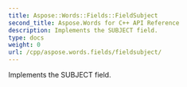 ```yaml
---
title: Aspose::Words::Fields::FieldSubject
second_title: Aspose.Words for C++ API Reference
description: Implements the SUBJECT field. 
type: docs
weight: 0
url: /cpp/aspose.words.fields/fieldsubject/
---
```


Implements the SUBJECT field. 


